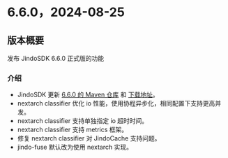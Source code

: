 # 6.6.0，2024-08-25

## 版本概要

发布 JindoSDK 6.6.0 正式版的功能

### 介绍

- JindoSDK 更新 [6.6.0 的 Maven 仓库](oss-maven.md) 和 [下载地址](jindodata_download.md)。
- nextarch classifier 优化 io 性能，使用协程异步化，相同配置下支持更高并发。
- nextarch classifier 支持单独指定 io 超时时间。
- nextarch classifier 支持 metrics 框架。
- 修复 nextarch classifier 对 JindoCache 支持问题。
- jindo-fuse 默认改为使用 nextarch 实现。